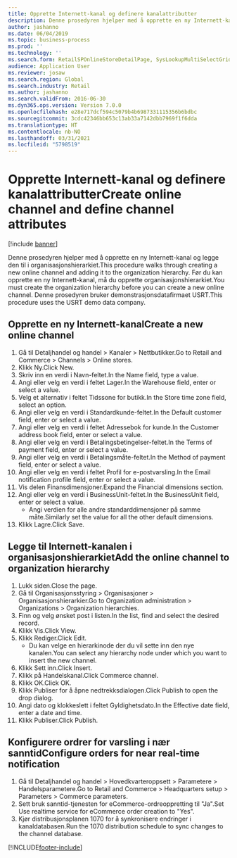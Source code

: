 ```yaml
---
title: Opprette Internett-kanal og definere kanalattributter
description: Denne prosedyren hjelper med å opprette en ny Internett-kanal og legge den til i organisasjonshierarkiet.
author: jashanno
ms.date: 06/04/2019
ms.topic: business-process
ms.prod: ''
ms.technology: ''
ms.search.form: RetailSPOnlineStoreDetailPage, SysLookupMultiSelectGrid, DimensionLookup, OMHierarchyManager, HierarchyDesigner, OMNodeSelection, HierarchyPublishAndCloseForm
audience: Application User
ms.reviewer: josaw
ms.search.region: Global
ms.search.industry: Retail
ms.author: jashanno
ms.search.validFrom: 2016-06-30
ms.dyn365.ops.version: Version 7.0.0
ms.openlocfilehash: e28e717dcf594c5079b4b6987331115356b6bdbc
ms.sourcegitcommit: 3cdc42346bb653c13ab33a7142dbb7969f1f6dda
ms.translationtype: HT
ms.contentlocale: nb-NO
ms.lasthandoff: 03/31/2021
ms.locfileid: "5798519"
---
```

# <a name="create-online-channel-and-define-channel-attributes"></a><span data-ttu-id="acd67-103">Opprette Internett-kanal og definere kanalattributter</span><span class="sxs-lookup"><span data-stu-id="acd67-103">Create online channel and define channel attributes</span></span>

[!include [banner](../includes/banner.md)]

<span data-ttu-id="acd67-104">Denne prosedyren hjelper med å opprette en ny Internett-kanal og legge den til i organisasjonshierarkiet.</span><span class="sxs-lookup"><span data-stu-id="acd67-104">This procedure walks through creating a new online channel and adding it to the organization hierarchy.</span></span> <span data-ttu-id="acd67-105">Før du kan opprette en ny Internett-kanal, må du opprette organisasjonshierarkiet.</span><span class="sxs-lookup"><span data-stu-id="acd67-105">You must create the organization hierarchy before you can create a new online channel.</span></span> <span data-ttu-id="acd67-106">Denne prosedyren bruker demonstrasjonsdatafirmaet USRT.</span><span class="sxs-lookup"><span data-stu-id="acd67-106">This procedure uses the USRT demo data company.</span></span>


## <a name="create-a-new-online-channel"></a><span data-ttu-id="acd67-107">Opprette en ny Internett-kanal</span><span class="sxs-lookup"><span data-stu-id="acd67-107">Create a new online channel</span></span>
1. <span data-ttu-id="acd67-108">Gå til Detaljhandel og handel > Kanaler > Nettbutikker.</span><span class="sxs-lookup"><span data-stu-id="acd67-108">Go to Retail and Commerce > Channels > Online stores.</span></span>
2. <span data-ttu-id="acd67-109">Klikk Ny.</span><span class="sxs-lookup"><span data-stu-id="acd67-109">Click New.</span></span>
3. <span data-ttu-id="acd67-110">Skriv inn en verdi i Navn-feltet.</span><span class="sxs-lookup"><span data-stu-id="acd67-110">In the Name field, type a value.</span></span>
4. <span data-ttu-id="acd67-111">Angi eller velg en verdi i feltet Lager.</span><span class="sxs-lookup"><span data-stu-id="acd67-111">In the Warehouse field, enter or select a value.</span></span>
5. <span data-ttu-id="acd67-112">Velg et alternativ i feltet Tidssone for butikk.</span><span class="sxs-lookup"><span data-stu-id="acd67-112">In the Store time zone field, select an option.</span></span>
6. <span data-ttu-id="acd67-113">Angi eller velg en verdi i Standardkunde-feltet.</span><span class="sxs-lookup"><span data-stu-id="acd67-113">In the Default customer field, enter or select a value.</span></span>
7. <span data-ttu-id="acd67-114">Angi eller velg en verdi i feltet Adressebok for kunde.</span><span class="sxs-lookup"><span data-stu-id="acd67-114">In the Customer address book field, enter or select a value.</span></span>
8. <span data-ttu-id="acd67-115">Angi eller velg en verdi i Betalingsbetingelser-feltet.</span><span class="sxs-lookup"><span data-stu-id="acd67-115">In the Terms of payment field, enter or select a value.</span></span>
9. <span data-ttu-id="acd67-116">Angi eller velg en verdi i Betalingsmåte-feltet.</span><span class="sxs-lookup"><span data-stu-id="acd67-116">In the Method of payment field, enter or select a value.</span></span>
10. <span data-ttu-id="acd67-117">Angi eller velg en verdi i feltet Profil for e-postvarsling.</span><span class="sxs-lookup"><span data-stu-id="acd67-117">In the Email notification profile field, enter or select a value.</span></span>
11. <span data-ttu-id="acd67-118">Vis delen Finansdimensjoner.</span><span class="sxs-lookup"><span data-stu-id="acd67-118">Expand the Financial dimensions section.</span></span>
12. <span data-ttu-id="acd67-119">Angi eller velg en verdi i BusinessUnit-feltet.</span><span class="sxs-lookup"><span data-stu-id="acd67-119">In the BusinessUnit field, enter or select a value.</span></span>
    * <span data-ttu-id="acd67-120">Angi verdien for alle andre standarddimensjoner på samme måte.</span><span class="sxs-lookup"><span data-stu-id="acd67-120">Similarly set the value for all the other default dimensions.</span></span>  
13. <span data-ttu-id="acd67-121">Klikk Lagre.</span><span class="sxs-lookup"><span data-stu-id="acd67-121">Click Save.</span></span>

## <a name="add-the-online-channel-to-organization-hierarchy"></a><span data-ttu-id="acd67-122">Legge til Internett-kanalen i organisasjonshierarkiet</span><span class="sxs-lookup"><span data-stu-id="acd67-122">Add the online channel to organization hierarchy</span></span>
1. <span data-ttu-id="acd67-123">Lukk siden.</span><span class="sxs-lookup"><span data-stu-id="acd67-123">Close the page.</span></span>
2. <span data-ttu-id="acd67-124">Gå til Organisasjonsstyring > Organisasjoner > Organisasjonshierarkier.</span><span class="sxs-lookup"><span data-stu-id="acd67-124">Go to Organization administration > Organizations > Organization hierarchies.</span></span>
3. <span data-ttu-id="acd67-125">Finn og velg ønsket post i listen.</span><span class="sxs-lookup"><span data-stu-id="acd67-125">In the list, find and select the desired record.</span></span>
4. <span data-ttu-id="acd67-126">Klikk Vis.</span><span class="sxs-lookup"><span data-stu-id="acd67-126">Click View.</span></span>
5. <span data-ttu-id="acd67-127">Klikk Rediger.</span><span class="sxs-lookup"><span data-stu-id="acd67-127">Click Edit.</span></span>
    * <span data-ttu-id="acd67-128">Du kan velge en hierarkinode der du vil sette inn den nye kanalen.</span><span class="sxs-lookup"><span data-stu-id="acd67-128">You can select any hierarchy node under which you want to insert the new channel.</span></span>  
6. <span data-ttu-id="acd67-129">Klikk Sett inn.</span><span class="sxs-lookup"><span data-stu-id="acd67-129">Click Insert.</span></span>
7. <span data-ttu-id="acd67-130">Klikk på Handelskanal.</span><span class="sxs-lookup"><span data-stu-id="acd67-130">Click Commerce channel.</span></span>
8. <span data-ttu-id="acd67-131">Klikk OK.</span><span class="sxs-lookup"><span data-stu-id="acd67-131">Click OK.</span></span>
9. <span data-ttu-id="acd67-132">Klikk Publiser for å åpne nedtrekksdialogen.</span><span class="sxs-lookup"><span data-stu-id="acd67-132">Click Publish to open the drop dialog.</span></span>
10. <span data-ttu-id="acd67-133">Angi dato og klokkeslett i feltet Gyldighetsdato.</span><span class="sxs-lookup"><span data-stu-id="acd67-133">In the Effective date field, enter a date and time.</span></span>
11. <span data-ttu-id="acd67-134">Klikk Publiser.</span><span class="sxs-lookup"><span data-stu-id="acd67-134">Click Publish.</span></span>

## <a name="configure-orders-for-near-real-time-notification"></a><span data-ttu-id="acd67-135">Konfigurere ordrer for varsling i nær sanntid</span><span class="sxs-lookup"><span data-stu-id="acd67-135">Configure orders for near real-time notification</span></span>
1. <span data-ttu-id="acd67-136">Gå til Detaljhandel og handel > Hovedkvarteroppsett > Parametere > Handelsparametere.</span><span class="sxs-lookup"><span data-stu-id="acd67-136">Go to Retail and Commerce  > Headquarters setup > Parameters > Commerce parameters.</span></span>
2. <span data-ttu-id="acd67-137">Sett bruk sanntid-tjenesten for eCommerce-ordreoppretting til "Ja".</span><span class="sxs-lookup"><span data-stu-id="acd67-137">Set Use realtime service for eCommerce order creation to "Yes".</span></span>
3. <span data-ttu-id="acd67-138">Kjør distribusjonsplanen 1070 for å synkronisere endringer i kanaldatabasen.</span><span class="sxs-lookup"><span data-stu-id="acd67-138">Run the 1070 distribution schedule to sync changes to the channel database.</span></span> 




[!INCLUDE[footer-include](../../includes/footer-banner.md)]